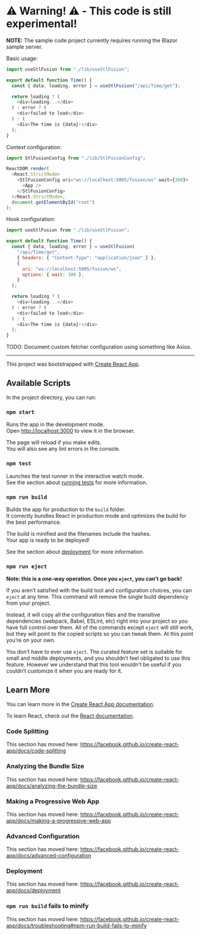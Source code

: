 # ⚠️ Warning! ⚠️ - This code is still experimental!

**NOTE:** The sample code project currently requires running the Blazor sample server.

Basic usage:

```js
import useStlFusion from "./lib/useStlFusion";

export default function Time() {
  const { data, loading, error } = useStlFusion("/api/Time/get");

  return loading ? (
    <div>loading...</div>
  ) : error ? (
    <div>failed to load</div>
  ) : (
    <div>The time is {data}!</div>
  );
}
```

Context configuration:

```js
import StlFusionConfig from "./lib/StlFusionConfig";

ReactDOM.render(
  <React.StrictMode>
    <StlFusionConfig uri="ws://localhost:5005/fusion/ws" wait={300}>
      <App />
    </StlFusionConfig>
  </React.StrictMode>,
  document.getElementById("root")
);
```

Hook configuration:

```js
import useStlFusion from "./lib/useStlFusion";

export default function Time() {
  const { data, loading, error } = useStlFusion(
    "/api/Time/get",
    { headers: { "Content-Type": "application/json" } },
    {
      uri: "ws://localhost:5005/fusion/ws",
      options: { wait: 300 },
    }
  );

  return loading ? (
    <div>loading...</div>
  ) : error ? (
    <div>failed to load</div>
  ) : (
    <div>The time is {data}!</div>
  );
}
```

TODO: Document custom fetcher configuration using something like Axios.

---

This project was bootstrapped with [Create React App](https://github.com/facebook/create-react-app).

## Available Scripts

In the project directory, you can run:

### `npm start`

Runs the app in the development mode.<br />
Open [http://localhost:3000](http://localhost:3000) to view it in the browser.

The page will reload if you make edits.<br />
You will also see any lint errors in the console.

### `npm test`

Launches the test runner in the interactive watch mode.<br />
See the section about [running tests](https://facebook.github.io/create-react-app/docs/running-tests) for more information.

### `npm run build`

Builds the app for production to the `build` folder.<br />
It correctly bundles React in production mode and optimizes the build for the best performance.

The build is minified and the filenames include the hashes.<br />
Your app is ready to be deployed!

See the section about [deployment](https://facebook.github.io/create-react-app/docs/deployment) for more information.

### `npm run eject`

**Note: this is a one-way operation. Once you `eject`, you can’t go back!**

If you aren’t satisfied with the build tool and configuration choices, you can `eject` at any time. This command will remove the single build dependency from your project.

Instead, it will copy all the configuration files and the transitive dependencies (webpack, Babel, ESLint, etc) right into your project so you have full control over them. All of the commands except `eject` will still work, but they will point to the copied scripts so you can tweak them. At this point you’re on your own.

You don’t have to ever use `eject`. The curated feature set is suitable for small and middle deployments, and you shouldn’t feel obligated to use this feature. However we understand that this tool wouldn’t be useful if you couldn’t customize it when you are ready for it.

## Learn More

You can learn more in the [Create React App documentation](https://facebook.github.io/create-react-app/docs/getting-started).

To learn React, check out the [React documentation](https://reactjs.org/).

### Code Splitting

This section has moved here: https://facebook.github.io/create-react-app/docs/code-splitting

### Analyzing the Bundle Size

This section has moved here: https://facebook.github.io/create-react-app/docs/analyzing-the-bundle-size

### Making a Progressive Web App

This section has moved here: https://facebook.github.io/create-react-app/docs/making-a-progressive-web-app

### Advanced Configuration

This section has moved here: https://facebook.github.io/create-react-app/docs/advanced-configuration

### Deployment

This section has moved here: https://facebook.github.io/create-react-app/docs/deployment

### `npm run build` fails to minify

This section has moved here: https://facebook.github.io/create-react-app/docs/troubleshooting#npm-run-build-fails-to-minify
